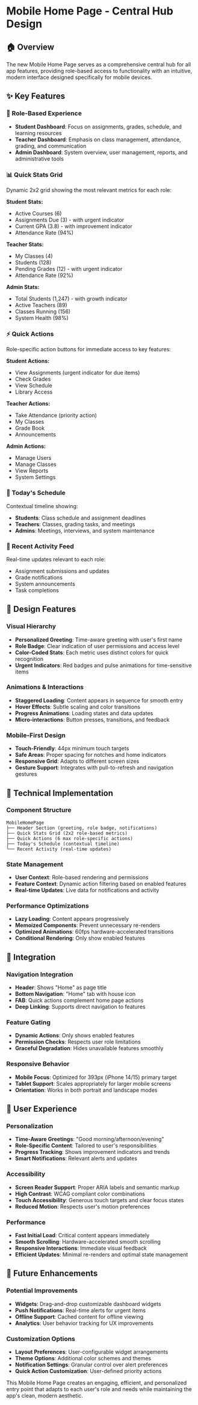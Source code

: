# Mobile Home Page - Central Hub Design

## 🏠 Overview

The new Mobile Home Page serves as a comprehensive central hub for all app features, providing role-based access to functionality with an intuitive, modern interface designed specifically for mobile devices.

## ✨ Key Features

### 🎯 Role-Based Experience
- **Student Dashboard**: Focus on assignments, grades, schedule, and learning resources
- **Teacher Dashboard**: Emphasis on class management, attendance, grading, and communication
- **Admin Dashboard**: System overview, user management, reports, and administrative tools

### 📊 Quick Stats Grid
Dynamic 2x2 grid showing the most relevant metrics for each role:

**Student Stats:**
- Active Courses (6)
- Assignments Due (3) - with urgent indicator
- Current GPA (3.8) - with improvement indicator
- Attendance Rate (94%)

**Teacher Stats:**
- My Classes (4)
- Students (128)
- Pending Grades (12) - with urgent indicator
- Attendance Rate (92%)

**Admin Stats:**
- Total Students (1,247) - with growth indicator
- Active Teachers (89)
- Classes Running (156)
- System Health (98%)

### ⚡ Quick Actions
Role-specific action buttons for immediate access to key features:

**Student Actions:**
- View Assignments (urgent indicator for due items)
- Check Grades
- View Schedule
- Library Access

**Teacher Actions:**
- Take Attendance (priority action)
- My Classes
- Grade Book
- Announcements

**Admin Actions:**
- Manage Users
- Manage Classes
- View Reports
- System Settings

### 📅 Today's Schedule
Contextual timeline showing:
- **Students**: Class schedule and assignment deadlines
- **Teachers**: Classes, grading tasks, and meetings
- **Admins**: Meetings, interviews, and system maintenance

### 🔔 Recent Activity Feed
Real-time updates relevant to each role:
- Assignment submissions and updates
- Grade notifications
- System announcements
- Task completions

## 🎨 Design Features

### Visual Hierarchy
- **Personalized Greeting**: Time-aware greeting with user's first name
- **Role Badge**: Clear indication of user permissions and access level
- **Color-Coded Stats**: Each metric uses distinct colors for quick recognition
- **Urgent Indicators**: Red badges and pulse animations for time-sensitive items

### Animations & Interactions
- **Staggered Loading**: Content appears in sequence for smooth entry
- **Hover Effects**: Subtle scaling and color transitions
- **Progress Animations**: Loading states and data updates
- **Micro-interactions**: Button presses, transitions, and feedback

### Mobile-First Design
- **Touch-Friendly**: 44px minimum touch targets
- **Safe Areas**: Proper spacing for notches and home indicators
- **Responsive Grid**: Adapts to different screen sizes
- **Gesture Support**: Integrates with pull-to-refresh and navigation gestures

## 🔧 Technical Implementation

### Component Structure
```tsx
MobileHomePage
├── Header Section (greeting, role badge, notifications)
├── Quick Stats Grid (2x2 role-based metrics)
├── Quick Actions (6 max role-specific actions)
├── Today's Schedule (contextual timeline)
└── Recent Activity (real-time updates)
```

### State Management
- **User Context**: Role-based rendering and permissions
- **Feature Context**: Dynamic action filtering based on enabled features
- **Real-time Updates**: Live data for notifications and activity

### Performance Optimizations
- **Lazy Loading**: Content appears progressively
- **Memoized Components**: Prevent unnecessary re-renders
- **Optimized Animations**: 60fps hardware-accelerated transitions
- **Conditional Rendering**: Only show enabled features

## 🚀 Integration

### Navigation Integration
- **Header**: Shows "Home" as page title
- **Bottom Navigation**: "Home" tab with house icon
- **FAB**: Quick actions complement home page actions
- **Deep Linking**: Supports direct navigation to features

### Feature Gating
- **Dynamic Actions**: Only shows enabled features
- **Permission Checks**: Respects user role limitations
- **Graceful Degradation**: Hides unavailable features smoothly

### Responsive Behavior
- **Mobile Focus**: Optimized for 393px (iPhone 14/15) primary target
- **Tablet Support**: Scales appropriately for larger mobile screens
- **Orientation**: Works in both portrait and landscape modes

## 📱 User Experience

### Personalization
- **Time-Aware Greetings**: "Good morning/afternoon/evening"
- **Role-Specific Content**: Tailored to user's responsibilities
- **Progress Tracking**: Shows improvement indicators and trends
- **Smart Notifications**: Relevant alerts and updates

### Accessibility
- **Screen Reader Support**: Proper ARIA labels and semantic markup
- **High Contrast**: WCAG compliant color combinations
- **Touch Accessibility**: Generous touch targets and clear focus states
- **Reduced Motion**: Respects user's motion preferences

### Performance
- **Fast Initial Load**: Critical content appears immediately
- **Smooth Scrolling**: Hardware-accelerated smooth scrolling
- **Responsive Interactions**: Immediate visual feedback
- **Efficient Updates**: Minimal re-renders and optimal state management

## 🔄 Future Enhancements

### Potential Improvements
- **Widgets**: Drag-and-drop customizable dashboard widgets
- **Push Notifications**: Real-time alerts for urgent items
- **Offline Support**: Cached content for offline viewing
- **Analytics**: User behavior tracking for UX improvements

### Customization Options
- **Layout Preferences**: User-configurable widget arrangements
- **Theme Options**: Additional color schemes and themes
- **Notification Settings**: Granular control over alert preferences
- **Quick Action Customization**: User-defined priority actions

This Mobile Home Page creates an engaging, efficient, and personalized entry point that adapts to each user's role and needs while maintaining the app's clean, modern aesthetic.